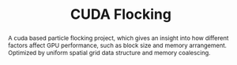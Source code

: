 ---
layout: post
comments: true
categories: Computer-Graphics
title: "CUDA Flocking"
img: /images/flocking.png
abstract: "A cuda based particle flocking project, which gives an insight into how different factors affect GPU performance, such as block size and memory arrangement. Optimized by uniform spatial grid data structure and memory coalescing."
tags: cuda particle simulation
link: "https://github.com/immiao/Project1-CUDA-Flocking"
---
